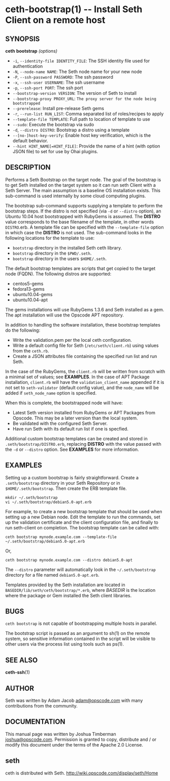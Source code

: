 ceth-bootstrap(1) -- Install Seth Client on a remote host
========================================

## SYNOPSIS

__ceth__ __bootstrap__ _(options)_

  * `-i`, `--identity-file IDENTITY_FILE`:
    The SSH identity file used for authentication
  * `-N`, `--node-name NAME`:
    The Seth node name for your new node
  * `-P`, `--ssh-password PASSWORD`:
    The ssh password
  * `-x`, `--ssh-user USERNAME`:
    The ssh username
  * `-p`, `--ssh-port PORT`:
    The ssh port
  * `--bootstrap-version VERSION`:
    The version of Seth to install
  * `--bootstrap-proxy PROXY_URL`:
    `The proxy server for the node being bootstrapped`
  * `--prerelease`:
    Install pre-release Seth gems
  * `-r`, `--run-list RUN_LIST`:
    Comma separated list of roles/recipes to apply
  * `--template-file TEMPLATE`:
    Full path to location of template to use
  * `--sudo`:
    Execute the bootstrap via sudo
  * `-d`, `--distro DISTRO`:
    Bootstrap a distro using a template
  * `--[no-]host-key-verify`:
    Enable host key verification, which is the default behavior.
  * `--hint HINT_NAME[=HINT_FILE]`:
    Provide the name of a hint (with option JSON file) to set for use by
    Ohai plugins.

## DESCRIPTION

Performs a Seth Bootstrap on the target node. The goal of the bootstrap
is to get Seth installed on the target system so it can run seth Client
with a Seth Server. The main assumption is a baseline OS installation
exists. This sub-command is used internally by some cloud computing
plugins.

The bootstrap sub-command supports supplying a template to perform the
bootstrap steps. If the distro is not specified (via `-d` or `--distro`
option), an Ubuntu 10.04 host bootstrapped with RubyGems is assumed. The
__DISTRO__ value corresponds to the base filename of the template, in
other words `DISTRO`.erb. A template file can be specified with the
`--template-file` option in which case the __DISTRO__ is not used. The
sub-command looks in the following locations for the template to use:

* `bootstrap` directory in the installed Seth ceth library.
* `bootstrap` directory in the `$PWD/.seth`.
* `bootstrap` directory in the users `$HOME/.seth`.

The default bootstrap templates are scripts that get copied to the
target node (FQDN). The following distros are supported:

* centos5-gems
* fedora13-gems
* ubuntu10.04-gems
* ubuntu10.04-apt

The gems installations will use RubyGems 1.3.6 and Seth installed as a
gem. The apt installation will use the Opscode APT repository.

In addition to handling the software installation, these bootstrap
templates do the following:

  - Write the validation.pem per the local ceth configuration.
  - Write a default config file for Seth (`/etc/seth/client.rb`) using values from the `ceth.rb`.
  - Create a JSON attributes file containing the specified run list and run Seth.

In the case of the RubyGems, the `client.rb` will be written from
scratch with a minimal set of values; see __EXAMPLES__. In the case of
APT Package installation, `client.rb` will have the
`validation_client_name` appended if it is not set to `seth-validator`
(default config value), and the `node_name` will be added if
`seth_node_name` option is specified.

When this is complete, the bootstrapped node will have:

  - Latest Seth version installed from RubyGems or APT Packages from Opscode. This may be a later version than the local system.
  - Be validated with the configured Seth Server.
  - Have run Seth with its default run list if one is specfied.

Additional custom bootstrap templates can be created and stored in
`.seth/bootstrap/DISTRO.erb`, replacing __DISTRO__ with the value passed
with the `-d` or `--distro` option. See __EXAMPLES__ for more
information.

## EXAMPLES
Setting up a custom bootstrap is fairly straightforward. Create a
`.seth/bootstrap` directory in your Seth Repository or in
`$HOME/.seth/bootstrap`. Then create the ERB template file.

    mkdir ~/.seth/bootstrap
    vi ~/.seth/bootstrap/debian5.0-apt.erb

For example, to create a new bootstrap template that should be used when
setting up a new Debian node. Edit the template to run the commands, set
up the validation certificate and the client configuration file, and
finally to run seth-client on completion. The bootstrap template can be
called with:

    ceth bootstrap mynode.example.com --template-file ~/.seth/bootstrap/debian5.0-apt.erb

Or,

    ceth bootstrap mynode.example.com --distro debian5.0-apt

The `--distro` parameter will automatically look in the
`~/.seth/bootstrap` directory for a file named `debian5.0-apt.erb`.

Templates provided by the Seth installation are located in
`BASEDIR/lib/seth/ceth/bootstrap/*.erb`, where _BASEDIR_ is the
location where the package or Gem installed the Seth client libraries.

## BUGS
`ceth bootstrap` is not capable of bootstrapping multiple hosts in
parallel.

The bootstrap script is passed as an argument to sh(1) on the remote
system, so sensitive information contained in the script will be visible
to other users via the process list using tools such as ps(1).

## SEE ALSO
   __ceth-ssh__(1)

## AUTHOR
   Seth was written by Adam Jacob <adam@opscode.com> with many contributions from the community.

## DOCUMENTATION
   This manual page was written by Joshua Timberman <joshua@opscode.com>.
   Permission is granted to copy, distribute and / or modify this document under the terms of the Apache 2.0 License.


## seth
   ceth is distributed with Seth. <http://wiki.opscode.com/display/seth/Home>
